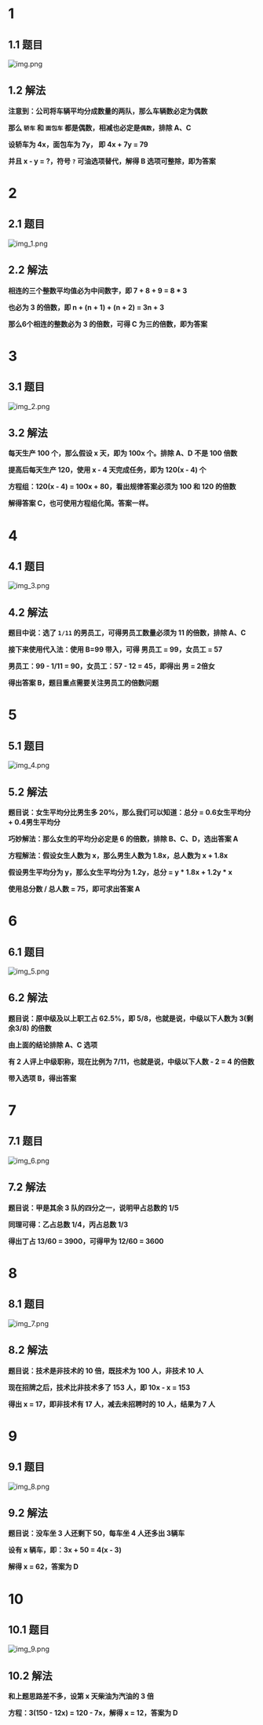 # 1

## 1.1 题目
![img.png](img.png)

## 1.2 解法

**注意到：公司将车辆平均分成数量的两队，那么车辆数必定为偶数**

**那么 `轿车` 和 `面包车` 都是偶数，相减也必定是`偶数`，排除 A、C**

**设轿车为 4x，面包车为 7y， 即 4x + 7y = 79**

**并且 x - y = ?，符号 `?` 可油选项替代，解得 B 选项可整除，即为答案**

# 2

## 2.1 题目

![img_1.png](img_1.png)

## 2.2 解法

**相连的三个整数平均值必为中间数字，即 7 + 8 + 9 = 8 * 3**

**也必为 3 的倍数，即 n + (n + 1) + (n + 2) = 3n + 3**

**那么6个相连的整数必为 3 的倍数，可得 C 为三的倍数，即为答案**

# 3

## 3.1 题目

![img_2.png](img_2.png)

## 3.2 解法

**每天生产 100 个，那么假设 x 天，即为 100x 个。排除 A、D 不是 100 倍数**

**提高后每天生产 120，使用 x - 4 天完成任务，即为 120(x - 4) 个**

**方程组：120(x - 4) = 100x + 80，看出规律答案必须为 100 和 120 的倍数**

**解得答案 C，也可使用方程组化简。答案一样。**

# 4

## 4.1 题目

![img_3.png](img_3.png)

## 4.2 解法

**题目中说：选了 `1/11` 的男员工，可得男员工数量必须为 11 的倍数，排除 A、C**

**接下来使用代入法：使用 B=99 带入，可得 男员工 = 99，女员工 = 57**

**男员工：99 - 1/11 = 90，女员工：57 - 12 = 45，即得出 男 = 2倍女**

**得出答案 B，题目重点需要关注男员工的倍数问题**

# 5

## 5.1 题目

![img_4.png](img_4.png)

## 5.2 解法

**题目说：女生平均分比男生多 20%，那么我们可以知道：总分 = 0.6女生平均分 + 0.4男生平均分**

**巧妙解法：那么女生的平均分必定是 6 的倍数，排除 B、C、D，选出答案 A**

**方程解法：假设女生人数为 x，那么男生人数为 1.8x，总人数为 x + 1.8x**

**假设男生平均分为 y，那么女生平均分为 1.2y，总分 = y * 1.8x + 1.2y * x**

**使用总分数 / 总人数 = 75，即可求出答案 A**

# 6

## 6.1 题目

![img_5.png](img_5.png)

## 6.2 解法

**题目说：原中级及以上职工占 62.5%，即 5/8，也就是说，中级以下人数为 3(剩余3/8) 的倍数**

**由上面的结论排除 A、C 选项**

**有 2 人评上中级职称，现在比例为 7/11，也就是说，中级以下人数 - 2 = 4 的倍数**

**带入选项 B，得出答案**

# 7

## 7.1 题目

![img_6.png](img_6.png)

## 7.2 解法

**题目说：甲是其余 3 队的四分之一，说明甲占总数的 1/5**

**同理可得：乙占总数 1/4，丙占总数 1/3**

**得出丁占 13/60 = 3900，可得甲为 12/60 = 3600**

# 8

## 8.1 题目

![img_7.png](img_7.png)

## 8.2 解法

**题目说：技术是非技术的 10 倍，既技术为 100 人，非技术 10 人**

**现在招牌之后，技术比非技术多了 153 人，即 10x - x = 153**

**得出 x = 17，即非技术有 17 人，减去未招聘时的 10 人，结果为 7 人**

# 9

## 9.1 题目

![img_8.png](img_8.png)

## 9.2 解法

**题目说：没车坐 3 人还剩下 50，每车坐 4 人还多出 3辆车**

**设有 x 辆车，即：3x + 50 = 4(x - 3)**

**解得 x = 62，答案为 D**

# 10 

## 10.1 题目

![img_9.png](img_9.png)

## 10.2 解法

**和上题思路差不多，设第 x 天柴油为汽油的 3 倍**

**方程：3(150 - 12x) = 120 - 7x，解得 x = 12，答案为 D**
